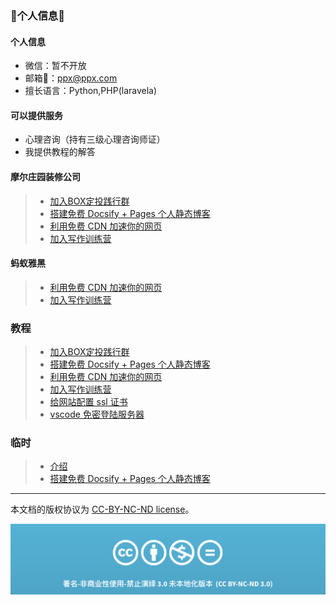 
### 👋个人信息👋


#### 个人信息
- 微信：暂不开放
- 邮箱📮：ppx@ppx.com
- 擅长语言：Python,PHP(laravela)


#### 可以提供服务
- 心理咨询（持有三级心理咨询师证）
- 我提供教程的解答


#### 摩尔庄园装修公司
> * [加入BOX定投践行群](jian-xing-qun/README.md)
> * [搭建免费 Docsify + Pages 个人静态博客](new-blog/README.md)
> * [利用免费 CDN 加速你的网页](speedup-web/speedup-web.md)
> * [加入写作训练营](write-camp/README.md)

#### 蚂蚁雅黑
> * [利用免费 CDN 加速你的网页](speedup-web/speedup-web.md)
> * [加入写作训练营](write-camp/README.md)


### 教程

> * [加入BOX定投践行群](jian-xing-qun/README.md)
> * [搭建免费 Docsify + Pages 个人静态博客](new-blog/README.md)
> * [利用免费 CDN 加速你的网页](speedup-web/speedup-web.md)
> * [加入写作训练营](write-camp/README.md)
> * [给网站配置 ssl 证书](ssl-ngnix/README.md)
> * [vscode 免密登陆服务器](vscode-ssh/vscode-ssh.md)

### 临时

> * [介绍](md_test/jie-shao.md)
> * [搭建免费 Docsify + Pages 个人静态博客](new-blog/README.md)






-----

本文档的版权协议为 [CC-BY-NC-ND license](https://creativecommons.org/licenses/by-nc-nd/3.0/deed.zh)。

![CC-BY-NC-ND](images/CC-BY-NC-ND.png?raw=true)
